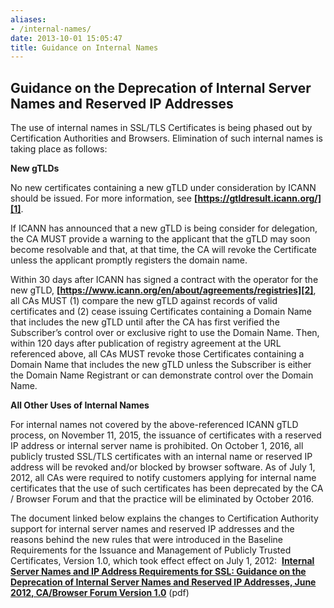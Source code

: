 ```yaml
---
aliases:
- /internal-names/
date: 2013-10-01 15:05:47
title: Guidance on Internal Names
---
```


## Guidance on the Deprecation of Internal Server Names and Reserved IP Addresses

The use of internal names in SSL/TLS Certificates is being phased out by Certification Authorities and Browsers. Elimination of such internal names is taking place as follows:

**New gTLDs**

No new certificates containing a new gTLD under consideration by ICANN should be issued. For more information, see **[https://gtldresult.icann.org/][1]**.

If ICANN has announced that a new gTLD is being consider for delegation, the CA MUST provide a warning to the applicant that the gTLD may soon become resolvable and that, at that time, the CA will revoke the Certificate unless the applicant promptly registers the domain name.

Within 30 days after ICANN has signed a contract with the operator for the new gTLD, **[https://www.icann.org/en/about/agreements/registries][2]**, all CAs MUST (1) compare the new gTLD against records of valid certificates and (2) cease issuing Certificates containing a Domain Name that includes the new gTLD until after the CA has first verified the Subscriber’s control over or exclusive right to use the Domain Name. Then, within 120 days after publication of registry agreement at the URL referenced above, all CAs MUST revoke those Certificates containing a Domain Name that includes the new gTLD unless the Subscriber is either the Domain Name Registrant or can demonstrate control over the Domain Name.

**All Other Uses of Internal Names**

For internal names not covered by the above-referenced ICANN gTLD process, on November 11, 2015, the issuance of certificates with a reserved IP address or internal server name is prohibited. On October 1, 2016, all publicly trusted SSL/TLS certificates with an internal name or reserved IP address will be revoked and/or blocked by browser software. As of July 1, 2012, all CAs were required to notify customers applying for internal name certificates that the use of such certificates has been deprecated by the CA / Browser Forum and that the practice will be eliminated by October 2016.

The document linked below explains the changes to Certification Authority support for internal server names and reserved IP addresses and the reasons behind the new rules that were introduced in the Baseline Requirements for the Issuance and Management of Publicly Trusted Certificates, Version 1.0, which took effect effect on July 1, 2012:  **[Internal Server Names and IP Address Requirements for SSL: Guidance on the Deprecation of Internal Server Names and Reserved IP Addresses, June 2012, CA/Browser Forum Version 1.0][3]** (pdf)

[1]: https://gtldresult.icann.org/ "New gTLD Application Status "
[2]: https://www.icann.org/en/about/agreements/registries "ICANN Registry Agreements for gTLDs"
[3]: /uploads/Guidance-Deprecated-Internal-Names.pdf